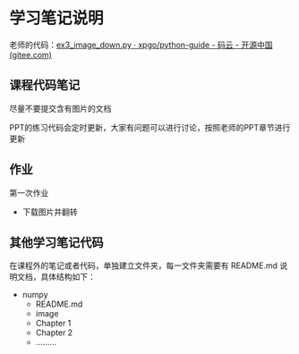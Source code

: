 # 学习笔记说明

老师的代码：[ex3_image_down.py · xpgo/python-guide - 码云 - 开源中国 (gitee.com)](https://gitee.com/xpgo/python-guide/blob/master/ex3_image_down.py)



## 课程代码笔记

尽量不要提交含有图片的文档

PPT的练习代码会定时更新，大家有问题可以进行讨论，按照老师的PPT章节进行更新



## 作业

第一次作业

- 下载图片并翻转





## 其他学习笔记代码

在课程外的笔记或者代码，单独建立文件夹，每一文件夹需要有 README.md 说明文档，具体结构如下：

- numpy
  - README.md
  - image
  - Chapter 1
  - Chapter 2
  - .........





